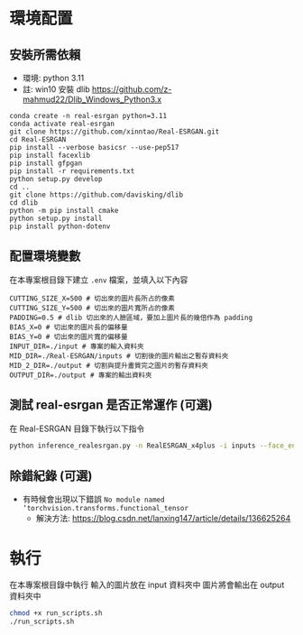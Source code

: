 # 環境配置
## 安裝所需依賴
* 環境: python 3.11
* 註: win10 安裝 dlib   https://github.com/z-mahmud22/Dlib_Windows_Python3.x

```
conda create -n real-esrgan python=3.11
conda activate real-esrgan
git clone https://github.com/xinntao/Real-ESRGAN.git
cd Real-ESRGAN
pip install --verbose basicsr --use-pep517
pip install facexlib
pip install gfpgan
pip install -r requirements.txt
python setup.py develop
cd ..
git clone https://github.com/davisking/dlib
cd dlib
python -m pip install cmake
python setup.py install
pip install python-dotenv
```

## 配置環境變數
在本專案根目錄下建立 `.env` 檔案，並填入以下內容
```
CUTTING_SIZE_X=500 # 切出來的圖片長所占的像素
CUTTING_SIZE_Y=500 # 切出來的圖片寬所占的像素
PADDING=0.5 # dlib 切出來的人臉區域，要加上圖片長的幾倍作為 padding
BIAS_X=0 # 切出來的圖片長的偏移量
BIAS_Y=0 # 切出來的圖片寬的偏移量
INPUT_DIR=./input # 專案的輸入資料夾
MID_DIR=./Real-ESRGAN/inputs # 切割後的圖片輸出之暫存資料夾
MID_2_DIR=./output # 切割與提升畫質完之圖片的暫存資料夾
OUTPUT_DIR=./output # 專案的輸出資料夾
```

## 測試 real-esrgan 是否正常運作 (可選)
在 Real-ESRGAN 目錄下執行以下指令
```bash
python inference_realesrgan.py -n RealESRGAN_x4plus -i inputs --face_enhance
```

## 除錯紀錄 (可選)
* 有時候會出現以下錯誤 `No module named ‘torchvision.transforms.functional_tensor`
    * 解決方法: https://blog.csdn.net/lanxing147/article/details/136625264

# 執行
在本專案根目錄中執行
輸入的圖片放在 input 資料夾中
圖片將會輸出在 output 資料夾中
```bash
chmod +x run_scripts.sh
./run_scripts.sh
```